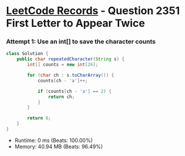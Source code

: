 # [LeetCode Records](../../README.md) - Question 2351 First Letter to Appear Twice

### Attempt 1: Use an int[] to save the character counts
```java
class Solution {
    public char repeatedCharacter(String s) {
        int[] counts = new int[26];

        for (char ch : s.toCharArray()) {
            counts[ch - 'a']++;

            if (counts[ch - 'a'] == 2) {
                return ch;
            }
        }

        return 0;
    }
}
```
- Runtime: 0 ms (Beats: 100.00%)
- Memory: 40.94 MB (Beats: 96.49%)

<br>

